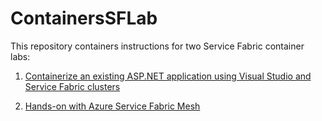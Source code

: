 # ContainersSFLab

This repository containers instructions for two Service Fabric container labs:

1. [Containerize an existing ASP.NET application using Visual Studio and Service Fabric clusters](./Instructions/ServiceFabricNative.md)

1. [Hands-on with Azure Service Fabric Mesh](./Instructions/ServiceFabricMesh.md)